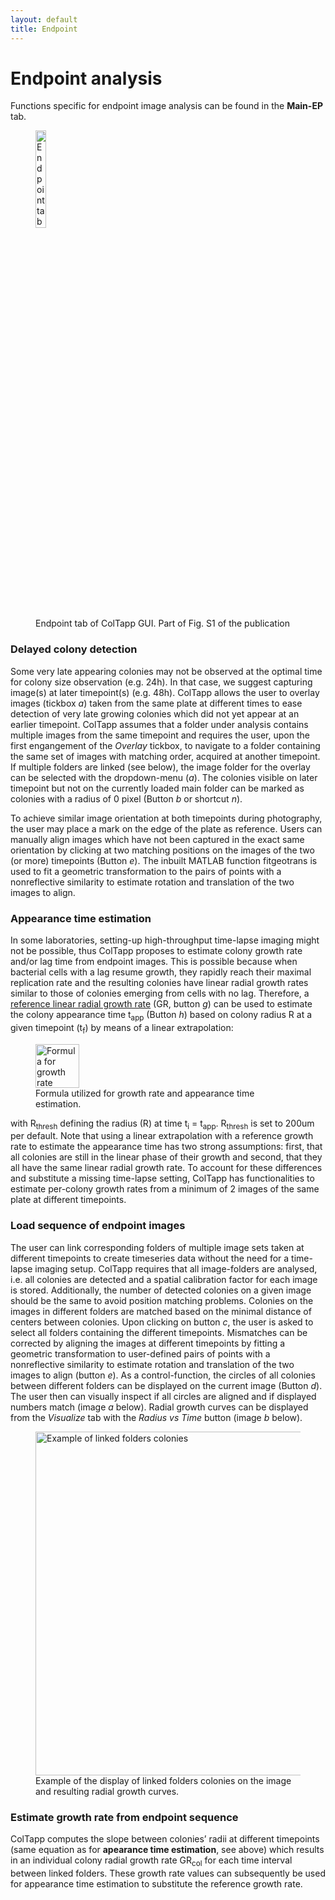 ```yaml
---
layout: default
title: Endpoint
---
```

# Endpoint analysis

Functions specific for endpoint image analysis can be found in the **Main-EP** tab.
<figure>
  <img src="{{site.url}}/assets/images/EP0.png" alt="Endpoint tab of GUI" width="20%"/>
  <figcaption>Endpoint tab of ColTapp GUI. Part of Fig. S1 of the publication </figcaption>
</figure>

### Delayed colony detection
Some very late appearing colonies may not be observed at the optimal time for colony size observation (e.g. 24h). In that case, we suggest capturing image(s) at later timepoint(s) (e.g. 48h). ColTapp allows the user to overlay images (tickbox _a_) taken from the same plate at different times to ease detection of very late growing colonies which did not yet appear at an earlier timepoint. ColTapp assumes that a folder under analysis contains multiple images from the same timepoint and requires the user, upon the first engangement of the _Overlay_ tickbox, to navigate to a folder containing the same set of images with matching order, acquired at another timepoint. If multiple folders are linked (see below), the image folder for the overlay can be selected with the dropdown-menu (_a_).
The colonies visible on later timepoint but not on the currently loaded main folder can be marked as colonies with a radius of 0 pixel (Button _b_ or shortcut _n_).

To achieve similar image orientation at both timepoints during photography, the user may place a mark on the edge of the plate as reference. Users can manually align images which have not been captured in the exact same orientation by clicking at two matching positions on the images of the two (or more) timepoints (Button _e_). The inbuilt MATLAB function fitgeotrans is used to fit a geometric transformation to the pairs of points with a nonreflective similarity to estimate rotation and translation of the two images to align.

### Appearance time estimation
In some laboratories, setting-up high-throughput time-lapse imaging might not be possible, thus ColTapp proposes to estimate colony growth rate and/or lag time from endpoint images. This is possible because when bacterial cells with a lag resume growth, they rapidly reach their maximal replication rate and the resulting colonies have linear radial growth rates similar to those of colonies emerging from cells with no lag. Therefore, a [reference linear radial growth rate]({{site.url}}/refparam) (GR, button _g_) can be used to estimate the colony appearance time t<sub>app</sub> (Button _h_) based on colony radius R at a given timepoint (t<sub>f</sub>) by means of a linear extrapolation: 
<figure>
  <img src="{{site.url}}/assets/images/EP2.png" alt="Formula for growth rate estimation" height="70px"/>
  <figcaption>Formula utilized for growth rate and appearance time estimation. </figcaption>
</figure>

with R<sub>thresh</sub> defining the radius (R) at time t<sub>i</sub> = t<sub>app</sub>. R<sub>thresh</sub> is set to 200um per default. Note that using a linear extrapolation with a reference growth rate to estimate the appearance time has two strong assumptions: first, that all colonies are still in the linear phase of their growth and second, that they all have the same linear radial growth rate. To account for these differences and substitute a missing time-lapse setting, ColTapp has functionalities to estimate per-colony growth rates from a minimum of 2 images of the same plate at different timepoints.

### Load sequence of endpoint images
The user can link corresponding folders of multiple image sets taken at different timepoints to create timeseries data without the need for a time-lapse imaging setup. ColTapp requires that all image-folders are analysed, i.e. all colonies are detected and a spatial calibration factor for each image is stored. Additionally, the number of detected colonies on a given image should be the same to avoid position matching problems. Colonies on the images in different folders are matched based on the minimal distance of centers between colonies. Upon clicking on button _c_, the user is asked to select all folders containing the different timepoints. Mismatches can be corrected by aligning the images at different timepoints by fitting a geometric transformation to user-defined pairs of points with a nonreflective similarity to estimate rotation and translation of the two images to align (button _e_). As a control-function, the circles of all colonies between different folders can be displayed on the current image (Button _d_). The user then can visually inspect if all circles are aligned and if displayed numbers match (image _a_ below). Radial growth curves can be displayed from the _Visualize_ tab with the _Radius vs Time_ button (image _b_ below).
<figure>
  <img src="{{site.url}}/assets/images/EP1.png" alt="Example of linked folders colonies" height="550px"/>
  <figcaption>Example of the display of linked folders colonies on the image and resulting radial growth curves. </figcaption>
</figure>

### Estimate growth rate from endpoint sequence
ColTapp computes the slope between colonies’ radii at different timepoints (same equation as for **apearance time estimation**, see above) which results in an individual colony radial growth rate GR<sub>col</sub> for each time interval between linked folders. These growth rate values can subsequently be used for appearance time estimation to substitute the reference growth rate.
